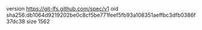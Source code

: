 version https://git-lfs.github.com/spec/v1
oid sha256:db1064d9219202be0c8cf5be771feef5fb93a108351aeffbc3dfb0386f37dc38
size 1562
